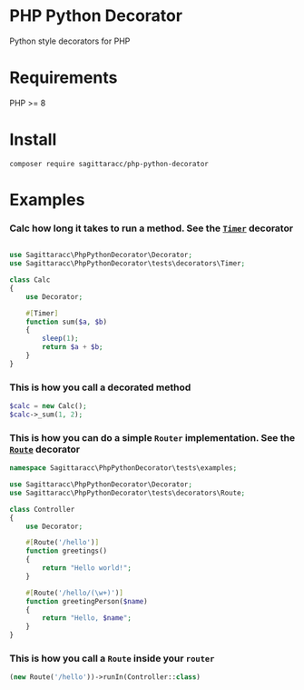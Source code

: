 # PHP Python Decorator
Python style decorators for PHP

# Requirements
PHP >= 8

# Install
`composer require sagittaracc/php-python-decorator`

# Examples
### Calc how long it takes to run a method. See the [`Timer`](https://github.com/sagittaracc/php-python-decorator/blob/main/tests/decorators/Timer.php) decorator
```php

use Sagittaracc\PhpPythonDecorator\Decorator;
use Sagittaracc\PhpPythonDecorator\tests\decorators\Timer;

class Calc
{
    use Decorator;

    #[Timer]
    function sum($a, $b)
    {
        sleep(1);
        return $a + $b;
    }
}
```
### This is how you call a decorated method
```php
$calc = new Calc();
$calc->_sum(1, 2);
```
### This is how you can do a simple `Router` implementation. See the [`Route`](https://github.com/sagittaracc/php-python-decorator/blob/main/tests/decorators/Route.php) decorator
```php
namespace Sagittaracc\PhpPythonDecorator\tests\examples;

use Sagittaracc\PhpPythonDecorator\Decorator;
use Sagittaracc\PhpPythonDecorator\tests\decorators\Route;

class Controller
{
    use Decorator;

    #[Route('/hello')]
    function greetings()
    {
        return "Hello world!";
    }

    #[Route('/hello/(\w+)')]
    function greetingPerson($name)
    {
        return "Hello, $name";
    }
}
```
### This is how you call a `Route` inside your `router`
```php
(new Route('/hello'))->runIn(Controller::class)
```
